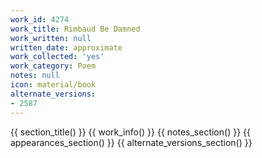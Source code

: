```yaml
---
work_id: 4274
work_title: Rimbaud Be Damned
work_written: null
written_date: approximate
work_collected: 'yes'
work_category: Poem
notes: null
icon: material/book
alternate_versions:
- 2587
---
```


{{ section_title() }}
{{ work_info() }}
{{ notes_section() }}
{{ appearances_section() }}
{{ alternate_versions_section() }}